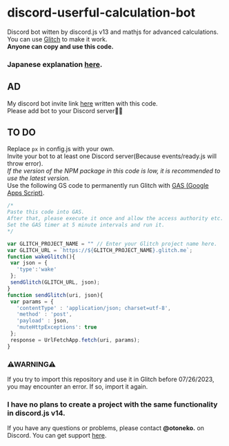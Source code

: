 # discord-userful-calculation-bot
Discord bot witten by discord.js v13 and mathjs for advanced calculations. You can use [Glitch](https://glitch.com/) to make it work.<br>
**Anyone can copy and use this code.**<br>
### Japanese explanation [here](https://note.com/otoneko1102/n/n10987618eae5).
## AD
My discord bot invite link [here](https://discord.com/api/oauth2/authorize?client_id=1108178870429036686&permissions=412384488512&scope=bot) written with this code.<br>
Please add bot to your Discord server🙏🙏
## TO DO
Replace `px` in config.js with your own.<br>
Invite your bot to at least one Discord server(Because events/ready.js will throw error).<br>
_If the version of the NPM package in this code is low, it is recommended to use the latest version._<br>
Use the following GS code to permanently run Glitch with [GAS (Google Apps Script)](https://script.google.com/).
```js
/*
Paste this code into GAS.
After that, please execute it once and allow the access authority etc.
Set the GAS timer at 5 minute intervals and run it.
*/

var GLITCH_PROJECT_NAME = "" // Enter your Glitch project name here.
var GLITCH_URL = `https://${GLITCH_PROJECT_NAME}.glitch.me`;
function wakeGlitch(){
 var json = {
   'type':'wake'
 };
 sendGlitch(GLITCH_URL, json);
}
function sendGlitch(uri, json){
 var params = {
   'contentType' : 'application/json; charset=utf-8',
   'method' : 'post',
   'payload' : json,
   'muteHttpExceptions': true
 };
 response = UrlFetchApp.fetch(uri, params);
}

```
### ⚠WARNING⚠
If you try to import this repository and use it in Glitch before 07/26/2023, you may encounter an error. If so, import it again.
### I have no plans to create a project with the same functionality in discord.js v14.
If you have any questions or problems, please contact **@otoneko.** on Discord. You can get support [here](https://discord.gg/yKW8wWKCnS).
